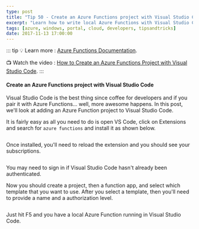 ```yaml
---
type: post
title: "Tip 50 - Create an Azure Functions project with Visual Studio Code"
excerpt: "Learn how to write local Azure Functions with Visual Studio Code"
tags: [azure, windows, portal, cloud, developers, tipsandtricks]
date: 2017-11-13 17:00:00
---
```


::: tip
:bulb: Learn more : [Azure Functions Documentation](https://docs.microsoft.com/azure/azure-functions/?WT.mc_id=docs-azuredevtips-micrum). 

:tv: Watch the video : [How to Create an Azure Functions Project with Visual Studio Code](https://www.youtube.com/watch?v=F0dJz8LLF4Q&list=PLLasX02E8BPCNCK8Thcxu-Y-XcBUbhFWC&index=44?WT.mc_id=youtube-azuredevtips-micrum).
:::

#### Create an Azure Functions project with Visual Studio Code

Visual Studio Code is the best thing since coffee for developers and if you pair it with Azure Functions... well, more awesome happens. In this post, we'll look at adding an Azure Function project to Visual Studio Code. 

It is fairly easy as all you need to do is open VS Code, click on Extensions and search for `azure functions` and install it as shown below. 

<img :src="$withBase('/files/azfuncvscode1.png')">

Once installed, you'll need to reload the extension and you should see your subscriptions.  

<img :src="$withBase('/files/azfuncvscode2.png')">

You may need to sign in if Visual Studio Code hasn't already been authenticated. 

Now you should create a project, then a function app, and select which template that you want to use. After you select a template, then you'll need to provide a name and a authorization level. 

<img :src="$withBase('/files/azfuncvscode3.gif')">

Just hit F5 and you have a local Azure Function running in Visual Studio Code. 

